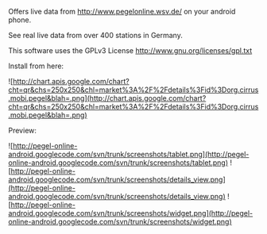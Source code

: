 Offers live data from http://www.pegelonline.wsv.de/ on your android phone.

See real live data from over 400 stations in Germany.

This software uses the GPLv3 License http://www.gnu.org/licenses/gpl.txt


Install from here:

![http://chart.apis.google.com/chart?cht=qr&chs=250x250&chl=market%3A%2F%2Fdetails%3Fid%3Dorg.cirrus.mobi.pegel&blah=.png](http://chart.apis.google.com/chart?cht=qr&chs=250x250&chl=market%3A%2F%2Fdetails%3Fid%3Dorg.cirrus.mobi.pegel&blah=.png)

Preview:

![http://pegel-online-android.googlecode.com/svn/trunk/screenshots/tablet.png](http://pegel-online-android.googlecode.com/svn/trunk/screenshots/tablet.png)
![http://pegel-online-android.googlecode.com/svn/trunk/screenshots/details_view.png](http://pegel-online-android.googlecode.com/svn/trunk/screenshots/details_view.png) ![http://pegel-online-android.googlecode.com/svn/trunk/screenshots/widget.png](http://pegel-online-android.googlecode.com/svn/trunk/screenshots/widget.png)